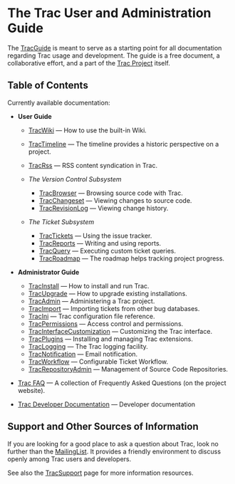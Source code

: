 # The Trac User and Administration Guide


The [TracGuide](trac-guide) is meant to serve as a starting point for all documentation regarding Trac usage and development. The guide is a free document, a collaborative effort, and a part of the [ Trac Project](http://trac.edgewall.org) itself.

## Table of Contents


Currently available documentation:

- **User Guide**

  - [TracWiki](trac-wiki) — How to use the built-in Wiki.
  - [TracTimeline](trac-timeline) — The timeline provides a historic perspective on a project.
  - [TracRss](trac-rss) — RSS content syndication in Trac.
  - *The Version Control Subsystem*

    - [TracBrowser](trac-browser) — Browsing source code with Trac.
    - [TracChangeset](trac-changeset) — Viewing changes to source code.
    - [TracRevisionLog](trac-revision-log) — Viewing change history.
  - *The Ticket Subsystem*

    - [TracTickets](trac-tickets) — Using the issue tracker.
    - [TracReports](trac-reports) — Writing and using reports.
    - [TracQuery](trac-query) — Executing custom ticket queries.
    - [TracRoadmap](trac-roadmap) — The roadmap helps tracking project progress.
- **Administrator Guide**

  - [TracInstall](trac-install) — How to install and run Trac.
  - [TracUpgrade](trac-upgrade) — How to upgrade existing installations.
  - [TracAdmin](trac-admin) — Administering a Trac project.
  - [TracImport](trac-import) — Importing tickets from other bug databases.
  - [TracIni](trac-ini) — Trac configuration file reference. 
  - [TracPermissions](trac-permissions) — Access control and permissions.
  - [TracInterfaceCustomization](trac-interface-customization) — Customizing the Trac interface.
  - [TracPlugins](trac-plugins) — Installing and managing Trac extensions.
  - [TracLogging](trac-logging) — The Trac logging facility.
  - [TracNotification](trac-notification) — Email notification.
  - [TracWorkflow](trac-workflow) — Configurable Ticket Workflow.
  - [TracRepositoryAdmin](trac-repository-admin) — Management of Source Code Repositories.
- [ Trac FAQ](http://trac.edgewall.org/intertrac/TracFaq) — A collection of Frequently Asked Questions (on the project website).
- [ Trac Developer Documentation](http://trac.edgewall.org/intertrac/TracDev) — Developer documentation

## Support and Other Sources of Information


If you are looking for a good place to ask a question about Trac, look no further than the [ MailingList](http://trac.edgewall.org/wiki/MailingList). It provides a friendly environment to discuss openly among Trac users and developers.


See also the [TracSupport](trac-support) page for more information resources.
